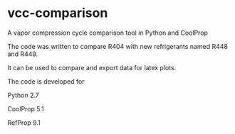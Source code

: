 # vcc-comparison
A vapor compression cycle comparison tool in Python and CoolProp

The code was written to compare R404 with new refrigerants named R448 and R449.

It can be used to compare and export data for latex plots.

The code is developed for

Python 2.7

CoolProp 5.1 

RefProp 9.1
